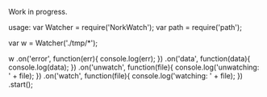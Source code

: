 Work in progress.

usage:
var Watcher = require('NorkWatch');
var path = require('path');

var w = Watcher('./tmp/*');

w
  .on('error', function(err){
    console.log(err);
  })
  .on('data', function(data){
    console.log(data);
  })
  .on('unwatch', function(file){
    console.log('unwatching: ' + file);
  })
  .on('watch', function(file){
    console.log('watching: ' + file);
  })
  .start();